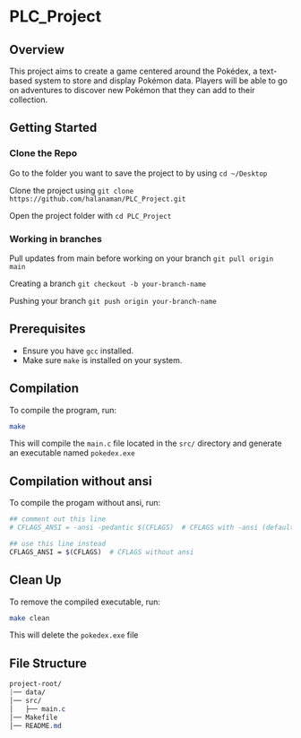 # PLC_Project
## Overview
This project aims to create a game centered around the Pokédex, a text-based system to store and display Pokémon data. Players will be able to go on adventures to discover new Pokémon that they can add to their collection.

## Getting Started

### Clone the Repo

Go to the folder you want to save the project to by using `cd ~/Desktop`

Clone the project using `git clone https://github.com/halanaman/PLC_Project.git`

Open the project folder with `cd PLC_Project`

### Working in branches

Pull updates from main before working on your branch `git pull origin main`

Creating a branch `git checkout -b your-branch-name`

Pushing your branch `git push origin your-branch-name`


## Prerequisites
- Ensure you have `gcc` installed.
- Make sure `make` is installed on your system.

## Compilation
To compile the program, run:
```sh
make
```
This will compile the `main.c` file located in the `src/` directory and generate an executable named `pokedex.exe`

## Compilation without ansi
To compile the progam without ansi, run:
```sh
## comment out this line
# CFLAGS_ANSI = -ansi -pedantic $(CFLAGS)  # CFLAGS with -ansi (default)

## use this line instead
CFLAGS_ANSI = $(CFLAGS)  # CFLAGS without ansi
```

## Clean Up
To remove the compiled executable, run:
```sh
make clean
```
This will delete the `pokedex.exe` file

## File Structure
```css
project-root/
|── data/
│── src/
│   ├── main.c
│── Makefile
│── README.md
```


